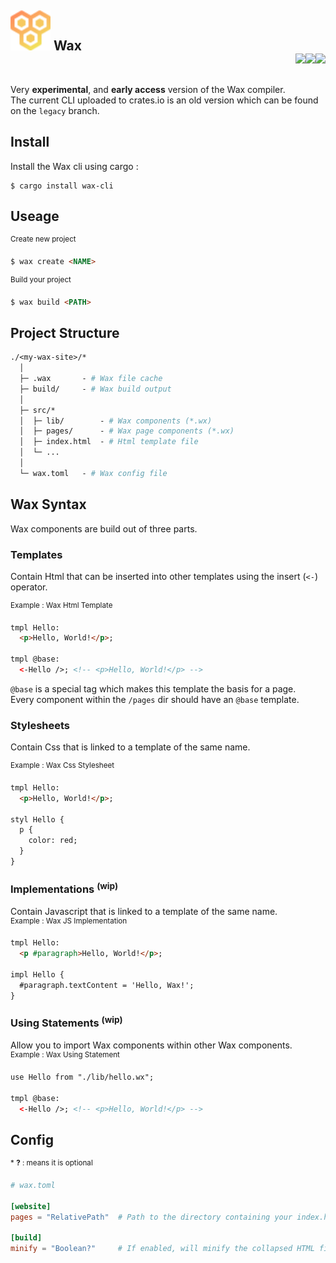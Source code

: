 <h2 align="left">
  <div><img src="https://raw.githubusercontent.com/mxcop/wax/main/.github/icon.svg" width="64px"> Wax</div>
  <a href="https://crates.io/crates/wax-cli">
    <img align="right" src="https://img.shields.io/crates/v/wax-cli?color=blueviolet">
    <img align="right" src="https://img.shields.io/crates/l/wax-cli">
    <img align="right" src="https://img.shields.io/crates/d/wax-cli">
  </a>
</h2>
<br>

Very **experimental**, and **early access** version of the Wax compiler.<br>
The current CLI uploaded to crates.io is an old version which can be found on the `legacy` branch.

## Install

Install the Wax cli using cargo :
```
$ cargo install wax-cli
```

## Useage

<div><sup>Create new project</sup></div>

```md
$ wax create <NAME>
```

<div><sup>Build your project</sup></div>

```md
$ wax build <PATH>
```

## Project Structure

```graphql
./<my-wax-site>/* 
  │
  ├─ .wax       - # Wax file cache
  ├─ build/     - # Wax build output
  │
  ├─ src/*
  │  ├─ lib/        - # Wax components (*.wx)
  │  ├─ pages/      - # Wax page components (*.wx)
  │  ├─ index.html  - # Html template file
  │  └─ ...
  │
  └─ wax.toml   - # Wax config file
```

## Wax Syntax

Wax components are build out of three parts.

### Templates
Contain Html that can be inserted into other templates using the insert (`<-`) operator.
<div><sup>Example : Wax Html Template</sup></div>

```html
tmpl Hello:
  <p>Hello, World!</p>;

tmpl @base:
  <-Hello />; <!-- <p>Hello, World!</p> -->
```
`@base` is a special tag which makes this template the basis for a page.<br>
Every component within the `/pages` dir should have an `@base` template.

### Stylesheets
Contain Css that is linked to a template of the same name.
<div><sup>Example : Wax Css Stylesheet</sup></div>

```html
tmpl Hello:
  <p>Hello, World!</p>;

styl Hello {
  p {
    color: red;
  }
}
```

<h3>Implementations <sup>(wip)</sup></h3>
Contain Javascript that is linked to a template of the same name.
<div><sup>Example : Wax JS Implementation</sup></div>

```html
tmpl Hello:
  <p #paragraph>Hello, World!</p>;

impl Hello {
  #paragraph.textContent = 'Hello, Wax!';
}
```

<h3>Using Statements <sup>(wip)</sup></h3>
Allow you to import Wax components within other Wax components.
<div><sup>Example : Wax Using Statement</sup></div>

```html
use Hello from "./lib/hello.wx";

tmpl @base:
  <-Hello />; <!-- <p>Hello, World!</p> -->
```

## Config

<div><sup>* <strong>?</strong> : means it is optional</sup></div>

```toml
# wax.toml

[website]
pages = "RelativePath"  # Path to the directory containing your index.html.

[build]
minify = "Boolean?"     # If enabled, will minify the collapsed HTML files.
```
